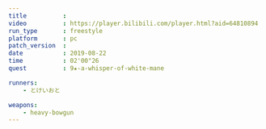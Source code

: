 ```yaml
---
title          :
video          : https://player.bilibili.com/player.html?aid=64810894
run_type       : freestyle
platform       : pc
patch_version  : 
date           : 2019-08-22
time           : 02'00"26
quest          : 9★-a-whisper-of-white-mane

runners:
    - とけいおと

weapons:
    - heavy-bowgun
---
```

